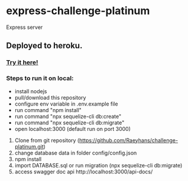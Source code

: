 # express-challenge-platinum
Express server

## Deployed to heroku. 

### <a href='https://mysterious-earth-40405.herokuapp.com/api-docs'>Try it here!</a>

### Steps to run it on local:
- install nodejs
- pull/download this repository
- configure env variable in .env.example file
- run command "npm install"
- run command "npx sequelize-cli db:create"
- run command "npx sequelize-cli db:migrate"
- open localhost:3000 (default run on port 3000)

1. Clone from git repository (https://github.com/Raeyhans/challenge-platinum.git)
2. change database data in folder config/config.json
3. npm install
4. import DATABASE.sql or run migration (npx sequelize-cli db:migrate)
5. access swagger doc api http://localhost:3000/api-docs/